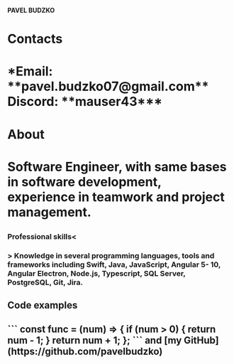 **PAVEL BUDZKO**

<h1>Contacts<h1>
*Email: **pavel.budzko07@gmail.com** Discord: **mauser43***

<h1>About<h1>

Software Engineer, with same bases in software development, experience in teamwork and project management. 

<h3>Professional skills<<h3>>
Knowledge in several programming languages, tools and frameworks including Swift, Java, JavaScript, Angular 5- 10, Angular Electron, Node.js, Typescript, SQL Server, PostgreSQL, Git, Jira.


<h2>Code examples<h2>
```
const func = (num) => {  
  if (num > 0) {  
    return num - 1;  
  }
  return num + 1;  
};  
```
and [my GitHub](https://github.com/pavelbudzko)

